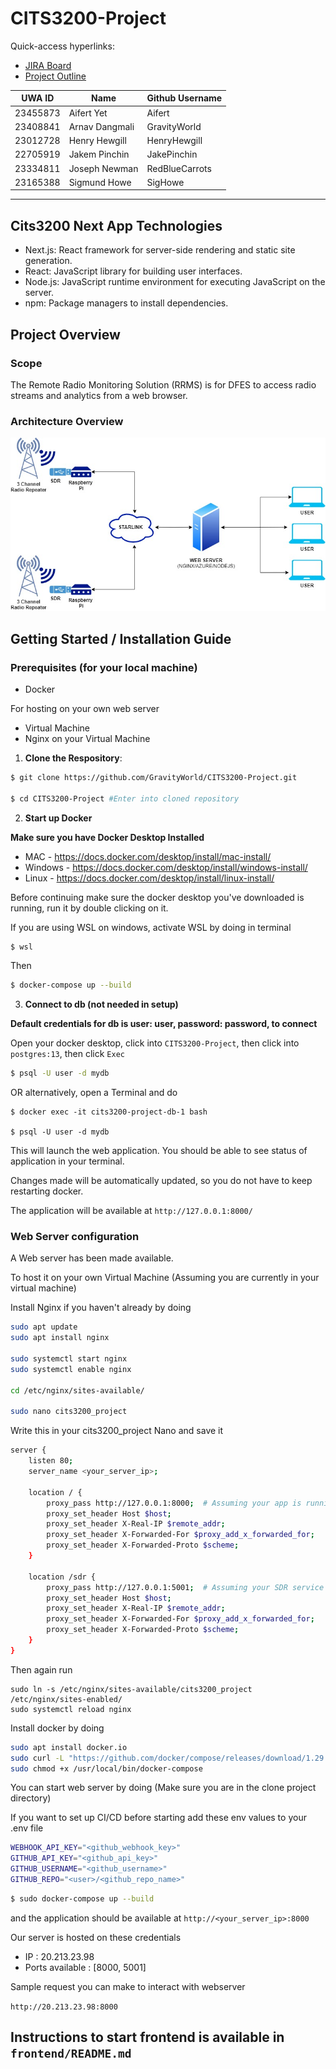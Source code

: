 # CITS3200-Project

Quick-access hyperlinks:

- [JIRA Board](https://cits3200team5.atlassian.net/jira/software/projects/SCRUM/boards/1)
- [Project Outline](https://uniwa-my.sharepoint.com/:w:/r/personal/23408841_student_uwa_edu_au/_layouts/15/Doc.aspx?sourcedoc=%7B5D3EBC7B-4245-4875-B1CF-AA6C431C241A%7D&file=CITS3200%20-%20Radio%20Project.docx&action=default&mobileredirect=true)

| UWA ID   | Name           | Github Username |
| -------- | -------------- | --------------- |
| 23455873 | Aifert Yet     | Aifert          |
| 23408841 | Arnav Dangmali | GravityWorld    |
| 23012728 | Henry Hewgill  | HenryHewgill    |
| 22705919 | Jakem Pinchin  | JakePinchin     |
| 23334811 | Joseph Newman  | RedBlueCarrots  |
| 23165388 | Sigmund Howe   | SigHowe         |

---

## Cits3200 Next App Technologies

- Next.js: React framework for server-side rendering and static site generation.
- React: JavaScript library for building user interfaces.
- Node.js: JavaScript runtime environment for executing JavaScript on the server.
- npm: Package managers to install dependencies.

## Project Overview
### Scope
The Remote Radio Monitoring Solution (RRMS) is for DFES to access radio streams and analytics from a web browser.
### Architecture Overview
![RRMS Data Flow Diagram](RRMS.jpg)

## Getting Started / Installation Guide

### Prerequisites (for your local machine)
- Docker

For hosting on your own web server
- Virtual Machine
- Nginx on your Virtual Machine

1. **Clone the Respository**:
```bash
$ git clone https://github.com/GravityWorld/CITS3200-Project.git

$ cd CITS3200-Project #Enter into cloned repository
```

2. **Start up Docker**

**Make sure you have Docker Desktop Installed**

- MAC - https://docs.docker.com/desktop/install/mac-install/
- Windows - https://docs.docker.com/desktop/install/windows-install/
- Linux - https://docs.docker.com/desktop/install/linux-install/

Before continuing make sure the docker desktop you've downloaded is running, run it by double clicking on it.

If you are using WSL on windows, activate WSL by doing in terminal

```bash
$ wsl
```

Then

```bash
$ docker-compose up --build
```

3. **Connect to db (not needed in setup)**

**Default credentials for db is user: user, password: password, to connect**

Open your docker desktop, click into `CITS3200-Project`, then click into `postgres:13`, then click `Exec`

```bash
$ psql -U user -d mydb
```

OR alternatively, open a Terminal and do

```
$ docker exec -it cits3200-project-db-1 bash

$ psql -U user -d mydb
```


This will launch the web application. You should be able to see status of application in your terminal.

Changes made will be automatically updated, so you do not have to keep restarting docker.

The application will be available at `http://127.0.0.1:8000/`

### Web Server configuration

A Web server has been made available.

To host it on your own Virtual Machine (Assuming you are currently in your virtual machine)

Install Nginx if you haven't already by doing
```bash
sudo apt update
sudo apt install nginx

sudo systemctl start nginx
sudo systemctl enable nginx

cd /etc/nginx/sites-available/

sudo nano cits3200_project
```

Write this in your cits3200_project Nano and save it
```bash
server {
    listen 80;
    server_name <your_server_ip>;

    location / {
        proxy_pass http://127.0.0.1:8000;  # Assuming your app is running on port 8000
        proxy_set_header Host $host;
        proxy_set_header X-Real-IP $remote_addr;
        proxy_set_header X-Forwarded-For $proxy_add_x_forwarded_for;
        proxy_set_header X-Forwarded-Proto $scheme;
    }

    location /sdr {
        proxy_pass http://127.0.0.1:5001;  # Assuming your SDR service is running on port 5001
        proxy_set_header Host $host;
        proxy_set_header X-Real-IP $remote_addr;
        proxy_set_header X-Forwarded-For $proxy_add_x_forwarded_for;
        proxy_set_header X-Forwarded-Proto $scheme;
    }
}
```

Then again run
```
sudo ln -s /etc/nginx/sites-available/cits3200_project /etc/nginx/sites-enabled/
sudo systemctl reload nginx
```

Install docker by doing
```bash
sudo apt install docker.io
sudo curl -L "https://github.com/docker/compose/releases/download/1.29.2/docker-compose-$(uname -s)-$(uname -m)" -o /usr/local/bin/docker-compose
sudo chmod +x /usr/local/bin/docker-compose
```


You can start web server by doing (Make sure you are in the clone project directory)

If you want to set up CI/CD before starting add these env values to your .env file
```bash
WEBHOOK_API_KEY="<github_webhook_key>"
GITHUB_API_KEY="<github_api_key>"
GITHUB_USERNAME="<github_username>"
GITHUB_REPO="<user>/<github_repo_name>"
```

```bash
$ sudo docker-compose up --build
```

and the application should be available at `http://<your_server_ip>:8000`

Our server is hosted on these credentials

- IP : 20.213.23.98
- Ports available : [8000, 5001]

Sample request you can make to interact with webserver

```http://20.213.23.98:8000```


## Instructions to start frontend is available in `frontend/README.md`
